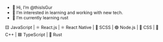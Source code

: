 - 👋 Hi, I’m @thisIsGur
- 👀 I’m interested in learning and working with  new tech.
- 🌱 I’m currently learning rust 

<!---
thisIsGur/thisIsGur is a ✨ special ✨ repository because its `README.md` (this file) appears on your GitHub profile.
You can click the Preview link to take a look at your changes.
--->

🟨 JavaScript | 
⚛️ React.js | 
⚛️ React Native | 
🎨 SCSS | 
🟢 Node.js | 
🎨 CSS | 
🐌 C++ | 
🟦 TypeScript | 
🦀 Rust

